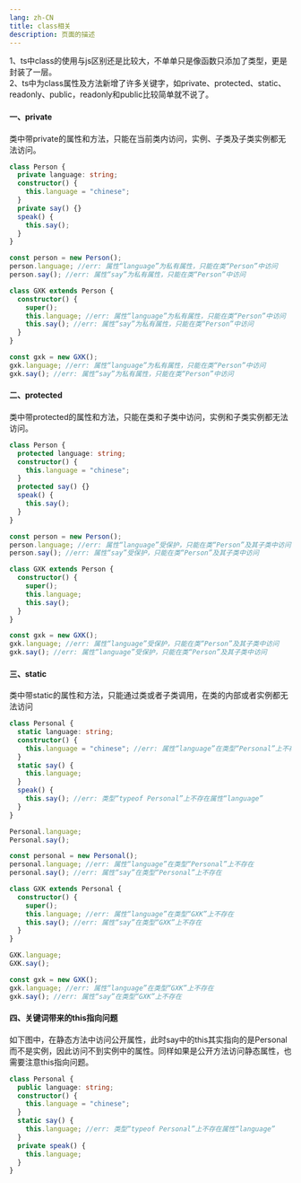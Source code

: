 ```yaml
---
lang: zh-CN
title: class相关
description: 页面的描述
---
```


1、ts中class的使用与js区别还是比较大，不单单只是像函数只添加了类型，更是封装了一层。  
2、ts中为class属性及方法新增了许多关键字，如private、protected、static、readonly、public，readonly和public比较简单就不说了。

#### 一、private
类中带private的属性和方法，只能在当前类内访问，实例、子类及子类实例都无法访问。
```ts
class Person {
  private language: string;
  constructor() {
    this.language = "chinese";
  }
  private say() {}
  speak() {
    this.say();
  }
}

const person = new Person();
person.language; //err: 属性“language”为私有属性，只能在类“Person”中访问
person.say(); //err: 属性“say”为私有属性，只能在类“Person”中访问

class GXK extends Person {
  constructor() {
    super();
    this.language; //err: 属性“language”为私有属性，只能在类“Person”中访问
    this.say(); //err: 属性“say”为私有属性，只能在类“Person”中访问
  }
}

const gxk = new GXK();
gxk.language; //err: 属性“language”为私有属性，只能在类“Person”中访问
gxk.say(); //err: 属性“say”为私有属性，只能在类“Person”中访问
```

#### 二、protected
类中带protected的属性和方法，只能在类和子类中访问，实例和子类实例都无法访问。
```ts
class Person {
  protected language: string;
  constructor() {
    this.language = "chinese";
  }
  protected say() {}
  speak() {
    this.say();
  }
}

const person = new Person();
person.language; //err: 属性“language”受保护，只能在类“Person”及其子类中访问
person.say(); //err: 属性“say”受保护，只能在类“Person”及其子类中访问

class GXK extends Person {
  constructor() {
    super();
    this.language;
    this.say();
  }
}

const gxk = new GXK();
gxk.language; //err: 属性“language”受保护，只能在类“Person”及其子类中访问
gxk.say(); //err: 属性“language”受保护，只能在类“Person”及其子类中访问
```

#### 三、static
类中带static的属性和方法，只能通过类或者子类调用，在类的内部或者实例都无法访问
```ts
class Personal {
  static language: string;
  constructor() {
    this.language = "chinese"; //err: 属性“language”在类型“Personal”上不存在
  }
  static say() {
    this.language;
  }
  speak() {
    this.say(); //err: 类型“typeof Personal”上不存在属性“language”
  }
}

Personal.language;
Personal.say();

const personal = new Personal();
personal.language; //err: 属性“language”在类型“Personal”上不存在
personal.say(); //err: 属性“say”在类型“Personal”上不存在

class GXK extends Personal {
  constructor() {
    super();
    this.language; //err: 属性“language”在类型“GXK”上不存在
    this.say(); //err: 属性“say”在类型“GXK”上不存在
  }
}

GXK.language;
GXK.say();

const gxk = new GXK();
gxk.language; //err: 属性“language”在类型“GXK”上不存在
gxk.say(); //err: 属性“say”在类型“GXK”上不存在
```

#### 四、关键词带来的this指向问题
如下图中，在静态方法中访问公开属性，此时say中的this其实指向的是Personal而不是实例，因此访问不到实例中的属性。同样如果是公开方法访问静态属性，也需要注意this指向问题。
```ts
class Personal {
  public language: string;
  constructor() {
    this.language = "chinese";
  }
  static say() {
    this.language; //err: 类型“typeof Personal”上不存在属性“language”
  }
  private speak() {
    this.language; 
  }
}
```